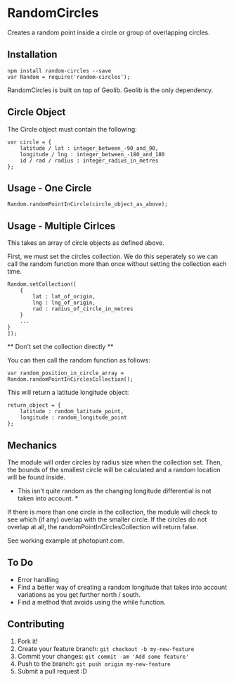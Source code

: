 # RandomCircles

Creates a random point inside a circle or group of overlapping circles.

## Installation
````
npm install random-circles --save
var Random = require('random-circles');
````
RandomCircles is built on top of Geolib. Geolib is the only dependency.

## Circle Object

The Circle object must contain the following:

````
var circle = {
	latitude / lat : integer_between_-90_and_90,
	longitude / lng : integer_between_-180_and_180
	id / rad / radius : integer_radius_in_metres
};
````

## Usage - One Circle
````
Random.randomPointInCircle(circle_object_as_above);
````
## Usage - Multiple Cirlces

This takes an array of circle objects as defined above.

First, we must set the circles collection. We do this seperately so we can call the random function more than once without setting the collection each time.

````
Random.setCollection([
	{
		lat : lat_of_origin,
		lng : lng_of_origin,
		rad : radius_of_circle_in_metres
	}
	...
}
]);
````
** Don't set the collection directly **

You can then call the random function as follows:
````
var random_position_in_circle_array = Random.randomPointInCirclesCollection();
````
This will return a latitude longitude object:

````
return_object = {
	latitude : random_latitude_point,
	longitude : random_longitude_point
};
````

## Mechanics

The module will order circles by radius size when the collection set. Then, the bounds of the smallest circle will be calculated and a random location will be found inside.

* This isn't quite random as the changing longitude differential is not taken into account. *

If there is more than one circle in the collection, the module will check to see which (if any) overlap with the smaller circle. If the circles do not overlap at all, the randomPointInCirclesCollection will return false.

See working example at photopunt.com.

## To Do
* Error handling
* Find a better way of creating a random longitude that takes into account variations as you get further north / south.
* Find a method that avoids using the while function.

## Contributing

1. Fork it!
2. Create your feature branch: `git checkout -b my-new-feature`
3. Commit your changes: `git commit -am 'Add some feature'`
4. Push to the branch: `git push origin my-new-feature`
5. Submit a pull request :D



